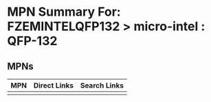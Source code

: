 



# MPN Summary For: FZEMINTELQFP132 > micro-intel : QFP-132

## MPNs
  

|MPN|Direct Links|Search Links|
| :--- | :--- | :--- |
||||
